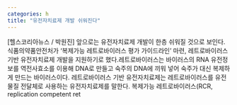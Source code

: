 ```yaml
---
categories: h
title: "유전자치료제 개발 쉬워진다"
---
```

[헬스코리아뉴스 / 박원진] 앞으로는 유전자치료제 개발이 한층 쉬워질 것으로 보인다. 식품의약품안전처가 ‘복제가능 레트로바이러스 평가 가이드라인’ 마련, 레트로바이러스 기반 유전자치료제 개발을 지원하기로 했다.레트로바이러스는 바이러스의 RNA 유전정보를 역전사효소를 이용해 DNA로 만들고 숙주의 DNA에 끼워 넣어 숙주가 대신 복제하게 만드는 바이러스이다. 레트로바이러스 기반 유전자치료제는 레트로바이러스를 유전물질 전달체로 사용하는 유전자치료제를 말한다. 복제가능 레트로바이러스(RCR, replication competent ret